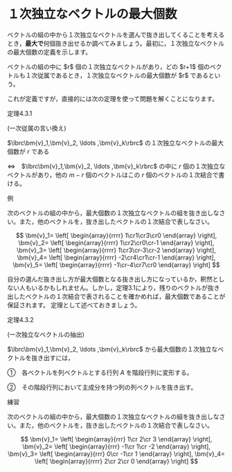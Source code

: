 # １次独立なベクトルの最大個数
<p>
ベクトルの組の中から１次独立なベクトルを選んで抜き出してくることを考えるとき，<b>最大で</b>何個抜き出せるか調べてみましょう。最初に，１次独立なベクトルの最大個数の定義を示します。
</p>

<div class="def">
<p class="def-text">
ベクトルの組の中に $r$ 個の１次独立なベクトルがあり，どの $r+1$ 個のベクトルも１次従属であるとき，１次独立なベクトルの最大個数が $r$ であるという。
</p>
</div>

これが定義ですが，直接的には次の定理を使って問題を解くことになります。
<div class="theorem">
<span class="theorem-number">定理4.3.1</span>
<p>
<span class="theorem-title">(一次従属の言い換え)</span>

$\lbrc\bm{v}_1,\bm{v}_2, \ldots ,\bm{v}_k\rbrc$ の１次独立なベクトルの最大個数が $r$ である

$\iff$　$\lbrc\bm{v}_1,\bm{v}_2, \ldots ,\bm{v}_k\rbrc$ の中に $r$ 個の１次独立なベクトルがあり，他の $m-r$ 個のベクトルはこの $r$ 個のベクトルの１次結合で書ける。

</p>
</div>

<div class="ex">
<span class="ex-circle1">例</span>
<p>
次のベクトルの組の中から，最大個数の１次独立なベクトルの組を抜き出しなさい。また，他のベクトルを，抜き出したベクトルの１次結合で表しなさい。

$$
\bm{v}_1=
\left[ \begin{array}{rrrr} 1\cr1\cr3\cr0 \end{array} \right],
\bm{v}_2=
\left[ \begin{array}{rrrr} 1\cr2\cr0\cr-1 \end{array} \right],
\bm{v}_3=
\left[ \begin{array}{rrrr} 1\cr3\cr-3\cr-2 \end{array} \right],
\bm{v}_4=
\left[ \begin{array}{rrrr} -2\cr4\cr1\cr-1 \end{array} \right],
\bm{v}_5=
\left[ \begin{array}{rrrr} -1\cr-4\cr7\cr0 \end{array} \right]
$$

</p>
</div>

自分の選んだ抜き出し方が最大個数となる抜き出し方になっているか，釈然としない人もいるかもしれません。しかし，定理3.1により，残りのベクトルが抜き出したベクトルの１次結合で表されることを確かめれば，最大個数であることが保証されます。
定理として述べておきましょう。

<div class="theorem">
<span class="theorem-number">定理4.3.2</span>
<p>
<span class="theorem-title">(一次独立なベクトルの抽出)</span>

$\lbrc\bm{v}_1,\bm{v}_2, \ldots ,\bm{v}_k\rbrc$ から最大個数の１次独立なベクトルを抜き出すには，<br>

①　各ベクトルを列ベクトルとする行列 $A$ を階段行列に変形する。

②　その階段行列において主成分を持つ列の列ベクトルを抜き出す。

</p>
</div>

<div class="prob">
<span class="prob-label">練習</span>
<p>
次のベクトルの組の中から，最大個数の１次独立なベクトルの組を抜き出しなさい。また，他のベクトルを，抜き出したベクトルの１次結合で表しなさい。

$$
\bm{v}_1=
\left[ \begin{array}{rrr} 1\cr 2\cr 3 \end{array} \right],
\bm{v}_2=
\left[ \begin{array}{rrr} -1\cr 1\cr -2 \end{array} \right],
\bm{v}_3=
\left[ \begin{array}{rrr} 0\cr -1\cr 1 \end{array} \right],
\bm{v}_4=
\left[ \begin{array}{rrrr} 2\cr 2\cr 0 \end{array} \right]
$$
</p>
</div>